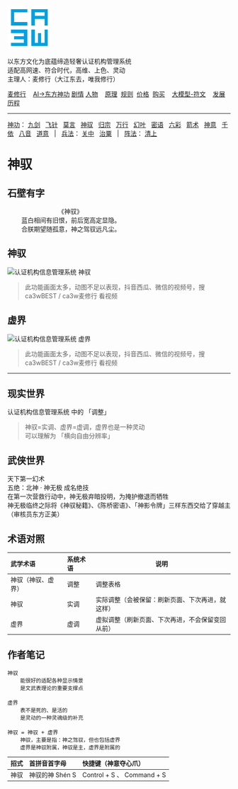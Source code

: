 ![](../../static/ca3w.png "ca3w 认证机构管理系统")

以东方文化为底蕴缔造轻奢认证机构管理系统 <br/>
适配高网速、符合时代，高维、上色、灵动 <br/>
主理人：麦修行（大江东去，唯我修行）

[麦修行][]&nbsp;&nbsp;&nbsp;&nbsp;[AI->东方神功][东方神功]&nbsp;[剧情][]&nbsp;[人物][]&nbsp;&nbsp;&nbsp;&nbsp;[原理][]&nbsp;&nbsp;[规则][]&nbsp;&nbsp;[价格][]&nbsp;&nbsp;[购买][]&nbsp;&nbsp;&nbsp;&nbsp;[大模型-符文][]&nbsp;&nbsp;&nbsp;&nbsp;[发展历程][]

[麦修行]: https://github.com/ca3w/BEST/
[东方神功]: https://github.com/ca3w/ai-dongfangshengong/
[剧情]: https://github.com/ca3w/dongfangernvqing/blob/main/root/BEST.md
[人物]: https://github.com/ca3w/dongfangernvqing/blob/main/root/renwu.md
[原理]: https://github.com/ca3w/key/
[规则]: https://github.com/ca3w/rule/
[价格]: https://github.com/ca3w/pricing/
[购买]: https://github.com/ca3w/howtobuy/
[大模型-符文]: https://github.com/ca3w/largemodel-rune/
[发展历程]: https://github.com/ca3w/development/

***

[神功][]：&nbsp;[九剑][]&nbsp;&nbsp;&nbsp;[飞针][]&nbsp;&nbsp;&nbsp;[莫言][]&nbsp;&nbsp;&nbsp;[神驭][]&nbsp;&nbsp;&nbsp;[归宗][]&nbsp;&nbsp;&nbsp;[万行][]&nbsp;&nbsp;&nbsp;[幻叶][]&nbsp;&nbsp;&nbsp;[密语][]&nbsp;&nbsp;&nbsp;[六彩][]&nbsp;&nbsp;&nbsp;[箭术][]&nbsp;&nbsp;&nbsp;[神意][]&nbsp;&nbsp;&nbsp;[千依][]&nbsp;&nbsp;&nbsp;[八音][]&nbsp;&nbsp;&nbsp;[道意][]&nbsp;&nbsp;&nbsp;|&nbsp;&nbsp;&nbsp;[兵法][]：&nbsp;[关中][]&nbsp;&nbsp;&nbsp;[治粟][]&nbsp;&nbsp;&nbsp;|&nbsp;&nbsp;&nbsp;[阵法][]：&nbsp;[清上][]

[神功]: https://github.com/ca3w/ai-dongfangshengong

[九剑]: ../../wugong/fuyaojiujian/BEST.md
[飞针]: ../../wugong/feizhenbaodian/BEST.md
[莫言]: ../../wugong/moyan/BEST.md
[神驭]: ../../wugong/shenyu/BEST.md
[归宗]: ../../wugong/baichuanguizong/BEST.md
[万行]: ../../wugong/yufengwanxing/BEST.md
[幻叶]: ../../wugong/huanyezhi/BEST.md
[密语]: ../../wugong/chenqiaomiyu/BEST.md
[六彩]: ../../wugong/liucaishenjian/BEST.md
[箭术]: ../../wugong/linjiajianshu/BEST.md
[神意]: ../../wugong/shenyiduoxinzhao/BEST.md
[千依]: ../../wugong/qianyizijian/BEST.md
[八音]: ../../wugong/bayinshengxin/BEST.md
[道意]: ../../wugong/daoyicuican/BEST.md

[兵法]: https://github.com/ca3w/ai-dongfangshengong#兵法目录

[关中]: ../../bingfa/guanzhongzhanfa/BEST.md
[治粟]: ../../bingfa/zhisubingfa/BEST.md

[阵法]: https://github.com/ca3w/ai-dongfangshengong#阵法目录

[清上]: ../../zhenfa/qingshangbeidouzhen/BEST.md

# 神驭

## 石壁有字

&nbsp;&nbsp;&nbsp;&nbsp;&nbsp;&nbsp;&nbsp;&nbsp;&nbsp;&nbsp;&nbsp;&nbsp;&nbsp;&nbsp;&nbsp;&nbsp;&nbsp;&nbsp;&nbsp;&nbsp;&nbsp;&nbsp;&nbsp;&nbsp;&nbsp;&nbsp;&nbsp;&nbsp;&nbsp;《神驭》 <br/>
&nbsp;&nbsp;&nbsp;&nbsp;&nbsp;&nbsp;&nbsp;&nbsp;蓝白相间有旧恨，前后宽高定显隐。 <br/>
&nbsp;&nbsp;&nbsp;&nbsp;&nbsp;&nbsp;&nbsp;&nbsp;合朕期望随孤意，神之驾驭远凡尘。

## 神驭

![](./static/01-shenyu.gif "认证机构信息管理系统 神驭")
> 此功能画面太多，动图不足以表现，抖音西瓜、微信的视频号，搜 ca3wBEST / ca3w麦修行 看视频

## 虚界

![](./static/02-xujie.gif "认证机构信息管理系统 虚界")
> 此功能画面太多，动图不足以表现，抖音西瓜、微信的视频号，搜 ca3wBEST / ca3w麦修行 看视频

***

## 现实世界

认证机构信息管理系统 中的 「调整」

> 神驭=实调、虚界=虚调，虚界也是一种灵动 <br/>
> 可以理解为 「横向自由分辨率」

## 武侠世界

天下第一幻术 <br/>
五绝：北神 · 神无极 成名绝技 <br/>
在第一次营救行动中，神无极弃暗投明，为掩护撤退而牺牲 <br/>
神无极临终之际将《神驭秘籍》、《陈桥密语》、「神影令牌」三样东西交给了穿越主（审核员东方正美）

## 术语对照

武学术语            |系统术语  |说明
:-------------------|:---------|--------------------------------------------------
神驭（神驭、虚界）  |调整      |调整表格
神驭                |实调      |实际调整（会被保留：刷新页面、下次再进，就这样）
虚界                |虚调      |虚拟调整（刷新页面、下次再进，不会保留变回从前）

## 作者笔记

```text
神驭
    能很好的适配各种显示情景
    是文武表理论的重要支撑点

虚界
    表不是死的、是活的
    是灵动的一种灵魂级的补充

神驭 = 神驭 + 虚界
    神驭，主要是指：神之驾驭，但也包括虚界
    虚界是神驭附属，神驭是主，虚界是附属的
```

招式  |首拼音首字母     |快捷键（神意夺心爪）
:-----|:----------------|:---------------------------
神驭  |神驭的神 Shén S  |Control + S 、 Command + S
